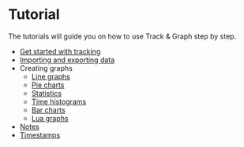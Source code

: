 # Tutorial

The tutorials will guide you on how to use Track & Graph step by step.

- [Get started with tracking](tracking.md)
- [Importing and exporting data](import-export.md)
- Creating graphs
    - [Line graphs](graphs/line.md)
    - [Pie charts](graphs/pie.md)
    - [Statistics](graphs/statistics.md)
    - [Time histograms](graphs/histograms.md)
    - [Bar charts](graphs/bar-charts.md)
    - [Lua graphs](graphs/lua-graphs.md)
- [Notes](notes.md)
- [Timestamps](timestamps.md)
